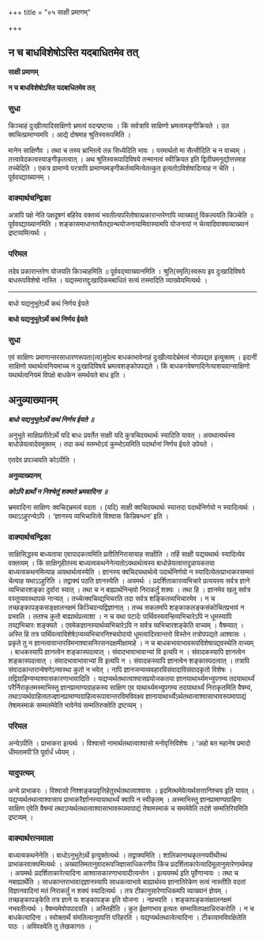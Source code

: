 +++
title = "०५ साक्षी प्रमाणम्"

+++


## न च बाधविशेषोऽस्ति यदबाधितमेव तत्

**साक्षी प्रमाणम्**

**न च बाधविशेषोऽस्ति यदबाधितमेव तत्**

### **सुधा**

किञ्चाहं दुःखीत्यादिसाक्षिणो भ्रमत्वं वदन्प्रष्टव्यः । किं सर्वत्रापि साक्षिणो भ्रमत्वमङ्गीक्रियते । उत क्वचित्प्रामाण्यमपि । आद्ये दोषमाह श्रुतिस्वरूपमिति ।

मानेन साक्षिणैव । तथा च तस्य भ्रान्तित्वे तन्न सिध्येदिति भावः । परमार्थतो मा सैत्सीदिति च न वाच्यम् । तत्त्वावेदकत्वस्याङ्गीकृतत्वात् । अथ श्रुतिस्वरूपादिविषये तन्मानत्वं स्वीक्रियत इति द्वितीयमनूद्योत्तरमाह तच्चेदिति । एकत्र प्रामाण्ये परत्रापि प्रामाण्यमङ्गीकर्तव्यमित्येतत्कुत इत्यतोऽविशेषादित्याह न चेति । पूर्ववव्द्याख्यानम् ।

### **वाक्यार्थचन्द्रिका**

अत्रापि पक्षे नेति पक्षदूषणं बहिरेव वक्तव्यं भवतीत्यपरितोषात्प्रकारान्तरेणापि व्याख्यातुं विकल्पयति किञ्चेति ॥ पूर्ववव्द्याख्यानमिति । शङ्कासमाधानतयैतद्ग्रन्थयोजनायामिवास्यामपि योजनायां न चेत्यादिवाक्यव्याख्यानं द्रष्टव्यमित्यर्थः ।

### **परिमल**

तदेव प्रकारान्तरेण योजयति किञ्चाहमिति ॥ पूर्ववद्य्वाख्यानमिति । श्रुति(स्मृति)स्वरूप इव दुःखादिविषये बाधरूपविशेषो नास्ति । यद्यस्मात्तद्दुःखादिकमबाधितं सत्यं तस्मादिति व्याख्येयमित्यर्थः ।

------------------------------------------------------------------------

बाधो यद्यनुभूतेऽर्थे कथं निर्णय ईयते

**बाधो यद्यनुभूतेऽर्थे कथं निर्णय ईयते**

### **सुधा**

एवं साक्षिणः प्रमाणान्तरसाधारणरूपता(त्व)मुपेत्य बाधकाभावेनाहं दुःखीत्यादेर्भ्रमत्वं नोपपद्यत इत्युक्तम् । इदानीं साक्षिणो यथार्थत्वनियमाच्च न दुःखादिविषये भ्रमत्वशङ्कोपपद्यते । किं बाधकगवेषणादिनेत्याशयवान्साक्षिणो यथार्थत्वनियमं विपक्षे बाधकेन समर्थयते बाध इति ।

## **अनुव्याख्यानम्**

***बाधो यद्यनुभूतेऽर्थे कथं निर्णय ईयते ॥***

अनुभूते साक्षिप्रतीतेऽर्थे यदि बाधः प्रवर्तेत साक्षी यदि कुत्रचिदयथार्थः स्यादिति यावत् । अयथात्वर्थस्य बाधोन्नेयत्वादेवमुक्तम् । तदा कथं स्तम्भोऽयं कुम्भोऽयमिति पदार्थानां निर्णय ईयते उपेयते ।

एतदेव प्रपञ्चयति कोऽपीति ।

**अनुव्याख्यानम्**

***कोऽपि ह्यर्थो न निश्चेतुं शक्यते भ्रमवादिना ॥***

भ्रमवादिना साक्षिणः क्वचिद्भ्रमत्वं वदता । (यदि) साक्षी क्वचिदयथार्थः स्यात्तदा पदार्थनिर्णयो न स्यादित्यर्थः । यथाऽऽहुरन्येऽपि । ‘ज्ञानस्य व्यभिचारित्वे विश्वासः किन्निबन्धन’ इति ।

### **वाक्यार्थचन्द्रिका**

साक्षिसिद्धस्य बाध्यताया एवापादकत्वमिति प्रतीतिनिरासायाह साक्षीति । तर्हि साक्षी यद्ययथार्थः स्यादित्येव वक्तव्यम् । किं साक्षिगृहीतस्य बाध्यत्वकथनेनेत्यतोऽयथार्थत्वस्य बाधोन्नेयत्वात्तदुन्नायकतया बाध्यत्वकथनमित्याह अयथार्थत्वस्येति । ज्ञानस्य क्वचिदयथार्थत्वे पदार्थनिर्णयो न स्यादित्येतत्प्राभाकरसम्मतं चेत्याह यथाऽऽहुरिति । तद्वाक्यं पठति ज्ञानस्येति । अयमर्थः । प्रदर्शिताकारव्यभिचारे प्रत्ययस्य सर्वत्र ज्ञाने व्यभिचारशङ्का दुर्वारा स्यात् । तथा च न बाह्यार्थनिन्हवो निराकर्तुं शक्यः । तथा हि । ज्ञानमेव खलु सर्वत्र वस्तुव्यवस्थापकं नान्यत् । तच्चेत्क्वचिव्द्यभिचरति तदा सर्वत्र शङ्कितव्यभिचारमेव । न च तच्छङ्कापङ्कसङ्क्षालनक्षमं किञ्चिदन्यद्विज्ञानात् । तच्च सकलमपि शङ्काकलङ्कसंकोचितप्रभावं न प्रभवति । ततश्च कुतो बाह्यार्थप्रत्याशा । न च यथा पटादेः पार्थिवस्यवन्हिव्यभिचारेऽपि न धूमस्यापि तव्द्यभिचारः शङ्क्यते । एवमेकज्ञानस्यार्थव्यभिचारेऽपि न सर्वत्र व्यभिचारशङ्केति वाच्यम् । वैषम्यात् । अस्ति हि तत्र पार्थिवत्वाविशेषेऽप्यव्यभिचारनिश्चयोपायो धूमत्वादिरवान्तरो विस्तेन तत्रोपपद्यते आश्वासः । प्रकृते तु न ज्ञानत्वावान्तरविमनाश्वासनिरसनदक्षमीक्षामाहे । न च बाधकभावाभावरूपविशेषाव्द्यवस्थेति वाच्यम् । बाधकस्यापि ज्ञानत्वेन शङ्कास्पदत्वात् । संवादभावाभावाभ्यां वि इत्यपि न । संवादकस्यापि ज्ञानत्वेन शङ्कास्पदत्वात् । संवादभावाभावाभ्यां वि इत्यपि न । संवादकस्यापि ज्ञानत्वेन शङ्कास्पदत्वात् । तत्रापि संवादकान्तरान्वेषणेऽनवस्था कुतो न भवेत् । नापि ज्ञानजन्यव्यवहारविसंवादाविसंवादकृतो विशेषः । तद्विग्राहिण्यप्याश्वासकारणाभावादिति । यद्यप्यर्थतथात्वाश्वासप्रयोजकतया ज्ञानयाथार्थ्यमभ्युपगम्य तदयाथार्थ्यं परैर्निराकृतमस्माभिस्तु ज्ञानप्रामाण्यग्राहकस्य साक्षिण एव याथार्थ्यमभ्युपगम्य तदयाथार्थ्यं निराकृतमिति वैषम्यं, तथाऽप्यर्थग्राहित्वतज्ज्ञानप्रामाण्यग्राहित्वरूपावान्तरविमविवक्ष्य ज्ञानायाथार्थ्येऽर्थतथात्वाश्वासाभावरूपमापाद्यं तेषामस्माकं सम्मतमेवेति भावेनेयं सम्मतिरुक्तेति द्रष्टव्यम् ।

### **परिमल**

अन्येऽपीति । प्राभाकरा इत्यर्थः । विश्वासो नामार्थतथात्वाश्वासो मनोवृत्तिविशेषः । ‘अहो बत महानेष प्रमादो धीमतामपी’ति पूर्वार्धं ध्येयम् ।

### **यादुपत्यम्**

अन्ये प्राभाकरः । विश्वासो निश्शङ्कप्रवृत्तिहेतुरर्थतथात्वाश्वासः । इदमित्थमेवेत्यर्थसत्तानिश्चय इति यावत् । यद्यप्यर्थतथात्वाश्वासाय प्राभाकरैर्ज्ञानस्यायाथार्थ्यं क्वापि न स्वीकृतम् । अस्माभिस्तु ज्ञानप्रामाण्यग्राहिणः साक्षिण एवेति वैषम्यं तथाऽप्यर्थतथात्वाश्वासाभावरूपमापाद्यं तेषामस्माकं च सममेवेति तदंशे सम्मतिरियमिति द्रष्टव्यम् ।

### **वाक्यार्थरत्नमाला**

बाध्यत्वकथनेनेति । बाधोऽनुभूतेऽर्थे इत्युक्तेत्यर्थः । तद्वाक्यमिति । शालिकानाथकृतनयवीथीस्थं प्राभाकरवाक्यमित्यर्थः । अख्यातिमतानुवादरूपजिज्ञासाधिकरणीय किंच प्रदर्शिताकारेत्यादिमूलानुसारेणार्थमाह । अयमर्थः प्रदर्शिताकारेत्यादिना आश्वासकारणाभावादीत्यन्तेन । इत्ययमर्थ इति पूर्वेणान्वयः । तथा च नबाह्यार्थेति । साधकान्तराभावाद्ज्ञानस्यापि साधकत्वाभावे बाह्यार्थस्य ज्ञानातिरेकेण सत्वं नास्तीति वदतां विज्ञानवादिनां मतं निराकर्तुं न शक्यं स्यादित्यर्थः । तत्र टीकानुसारेणाधिकमपि व्याख्यानं ज्ञेयम् । तच्छङ्कापङ्केति तत्र ज्ञाने यः शङ्कापङ्क इति योजना । नप्रभवति । शङ्कापङ्कसंक्षालनक्षमं नभवतीत्यर्थः । वैषम्यमेवोपपादयति । अस्तिहीति । कुत ईक्षणाभाव इत्यतः सम्भावितपक्षान्निराकरोति । न च बाधकेत्यादिना । स्वोक्तार्थे संमतित्वानुपपत्तिं परिहरति । यद्यप्यर्थतथात्वेत्यादिना । टीकायामविवक्षितेति पाठः । अविवक्ष्येति तु लेखकागतः ।

